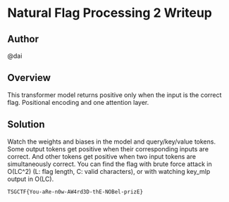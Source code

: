 # Natural Flag Processing 2 Writeup

## Author

@dai

## Overview

This transformer model returns positive only when the input is the correct flag.
Positional encoding and one attention layer.

## Solution

Watch the weights and biases in the model and query/key/value tokens. Some output tokens get positive when  their corresponding inputs are correct. And other tokens get positive when two input tokens are simultaneously correct.
You can find the flag with brute force attack in O(LC^2) (L: flag length, C: valid characters), or with watching key_mlp output in O(LC).

`TSGCTF{You-aRe-n0w-AW4rd3D-thE-NOBel-prizE}`